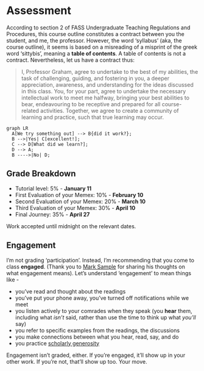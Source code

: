 # Assessment

According to section 2 of FASS Undergraduate Teaching Regulations and Procedures, this course outline constitutes a contract between you the student, and me, the professor. However, the word ‘syllabus’ (aka, the course outline), it seems is based on a misreading of a misprint of the greek word ‘sittybis’, meaning a **table of contents**. A table of contents is not a contract. Nevertheless, let us have a contract thus:

> I, Professor Graham, agree to undertake to the best of my abilities, the task of challenging, guiding, and fostering in you, a deeper appreciation, awareness, and understanding for the ideas discussed in this class. You, for your part, agree to undertake the necessary intellectual work to meet me halfway, bringing your best abilities to bear, endeavouring to be receptive and prepared for all course-related activities. Together, we agree to create a community of learning and practice, such that true learning may occur.


```mermaid
graph LR
  A[We try something out] --> B{did it work?};
  B -->|Yes| C[excellent!];
  C --> D[What did we learn?];
  D --> A;
  B ---->|No| D;
```


## Grade Breakdown

- Tutorial level: 5% - **January 11**
- First Evaluation of your Memex: 10%  - **February 10**
- Second Evaluation of your Memex: 20% - **March 10**
- Third Evaluation of your Memex: 30% - **April 10**
- Final Journey: 35% - **April 27**

Work accepted until midnight on the relevant dates.

## Engagement

I’m not grading ‘participation’. Instead, I’m recommending that you come to class **engaged**. (Thank you to [Mark Sample](https://twitter.com/samplereality/status/1564016056208949249) for sharing his thoughts on what engagement means). Let’s understand ‘engagement’ to mean things like -

-   you’ve read and thought about the readings
-   you’ve put your phone away, you’ve turned off notifications while we meet
-   you listen actively to your comrades when they speak (you **hear** them, including what _isn’t_ said, rather than use the time to think up what _you’ll_ say)
-   you refer to specific examples from the readings, the discussions
-   you make connections between what you hear, read, say, and do
-   you practice [scholarly generosity](https://kfitz.info/generous-thinking-introduction/)

Engagement isn’t graded, either. If you’re engaged, it’ll show up in your other work. If you’re not, that’ll show up too. Your move.
